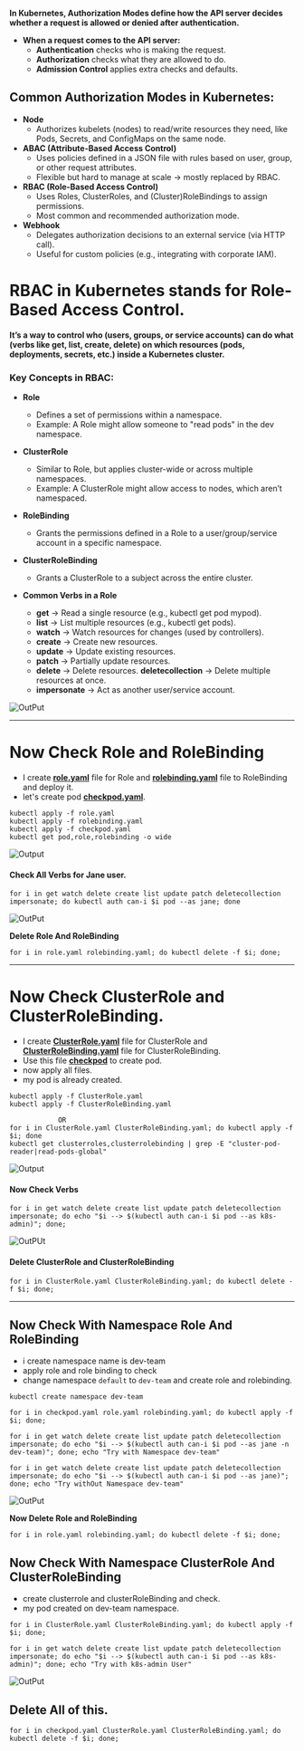 **In Kubernetes, Authorization Modes define how the API server decides whether a request is allowed or denied after authentication.**
* **When a request comes to the API server:**
    * **Authentication** checks who is making the request.
    * **Authorization** checks what they are allowed to do.
    * **Admission Control** applies extra checks and defaults.


## Common Authorization Modes in Kubernetes:
* **Node**
    * Authorizes kubelets (nodes) to read/write resources they need, like Pods, Secrets, and ConfigMaps on the same node.
* **ABAC (Attribute-Based Access Control)**
    * Uses policies defined in a JSON file with rules based on user, group, or other request attributes.
    * Flexible but hard to manage at scale → mostly replaced by RBAC.
* **RBAC (Role-Based Access Control)**
    * Uses Roles, ClusterRoles, and (Cluster)RoleBindings to assign permissions.
    * Most common and recommended authorization mode.
* **Webhook**
    * Delegates authorization decisions to an external service (via HTTP call).
    * Useful for custom policies (e.g., integrating with corporate IAM).


# RBAC in Kubernetes stands for Role-Based Access Control.
**It’s a way to control who (users, groups, or service accounts) can do what (verbs like get, list, create, delete) on which resources (pods, deployments, secrets, etc.) inside a Kubernetes cluster.**

### **Key Concepts in RBAC:**
* **Role**
    * Defines a set of permissions within a namespace.
    * Example: A Role might allow someone to "read pods" in the dev namespace.
* **ClusterRole**
    * Similar to Role, but applies cluster-wide or across multiple namespaces.
    * Example: A ClusterRole might allow access to nodes, which aren’t namespaced.
* **RoleBinding**
    * Grants the permissions defined in a Role to a user/group/service account in a specific namespace.
* **ClusterRoleBinding**
    * Grants a ClusterRole to a subject across the entire cluster.


* **Common Verbs in a Role**
    * **get** → Read a single resource (e.g., kubectl get pod mypod).
    * **list** → List multiple resources (e.g., kubectl get pods).
    * **watch** → Watch resources for changes (used by controllers).
    * **create** → Create new resources.
    * **update** → Update existing resources.
    * **patch** → Partially update resources.
    * **delete** → Delete resources.
    **deletecollection** → Delete multiple resources at once.
    * **impersonate** → Act as another user/service account.

![OutPut](./img/2025-09-03_22-13.png)
<hr>

# Now Check Role and RoleBinding 
* I create **[role.yaml](./role.yaml)** file for Role and **[rolebinding.yaml](./rolebinding.yaml)** file to RoleBinding and deploy it. 
* let's create pod **[checkpod.yaml](./checkpod.yaml)**.

```
kubectl apply -f role.yaml
kubectl apply -f rolebinding.yaml
kubectl apply -f checkpod.yaml
kubectl get pod,role,rolebinding -o wide
```
![Output](./img/2025-09-03_22-36.png)

#### Check All Verbs for Jane user.
```
for i in get watch delete create list update patch deletecollection impersonate; do kubectl auth can-i $i pod --as jane; done
```

![OutPut](./img/2025-09-03_22-51.png)

**Delete Role And RoleBinding**
```
for i in role.yaml rolebinding.yaml; do kubectl delete -f $i; done;
```

<hr>

# Now Check ClusterRole and ClusterRoleBinding.
* I create **[ClusterRole.yaml](./ClusterRole.yaml)** file for ClusterRole and **[ClusterRoleBinding.yaml](./ClusterRoleBinding.yaml)** file for ClusterRoleBinding.
* Use this file **[checkpod](./checkpod.yaml)** to create pod. 
* now apply all files.
* my pod is already created.

```
kubectl apply -f ClusterRole.yaml
kubectl apply -f ClusterRoleBinding.yaml

            OR
for i in ClusterRole.yaml ClusterRoleBinding.yaml; do kubectl apply -f $i; done
kubectl get clusterroles,clusterrolebinding | grep -E "cluster-pod-reader|read-pods-global"
```
![Output](./img/2025-09-03_23-46.png)

#### Now Check Verbs 
```
for i in get watch delete create list update patch deletecollection impersonate; do echo "$i --> $(kubectl auth can-i $i pod --as k8s-admin)"; done;
```
![OutPUt](./img/2025-09-03_23-57.png)


#### Delete ClusterRole and ClusterRoleBinding
```
for i in ClusterRole.yaml ClusterRoleBinding.yaml; do kubectl delete -f $i; done;
```

<hr>

## Now Check With Namespace Role And RoleBinding
* i create namespace name is dev-team
* apply role and role binding to check 
* change namespace ```default``` to ```dev-team``` and create role and rolebinding.

```
kubectl create namespace dev-team

for i in checkpod.yaml role.yaml rolebinding.yaml; do kubectl apply -f $i; done;

for i in get watch delete create list update patch deletecollection impersonate; do echo "$i --> $(kubectl auth can-i $i pod --as jane -n dev-team)"; done; echo "Try with Namespace dev-team"

for i in get watch delete create list update patch deletecollection impersonate; do echo "$i --> $(kubectl auth can-i $i pod --as jane)"; done; echo "Try withOut Namespace dev-team"
```
![OutPut](./img/2025-09-04_00-23.png)

**Now Delete Role and RoleBinding**
```
for i in role.yaml rolebinding.yaml; do kubectl delete -f $i; done;
```

## Now Check With Namespace ClusterRole And ClusterRoleBinding
* create clusterrole and clusterRoleBinding and check.
* my pod created on dev-team namespace.
```
for i in ClusterRole.yaml ClusterRoleBinding.yaml; do kubectl apply -f $i; done;

for i in get watch delete create list update patch deletecollection impersonate; do echo "$i --> $(kubectl auth can-i $i pod --as k8s-admin)"; done; echo "Try with k8s-admin User"
```
![OutPut](./img/2025-09-04_00-36.png)

## Delete All of this.
```
for i in checkpod.yaml ClusterRole.yaml ClusterRoleBinding.yaml; do kubectl delete -f $i; done;
```